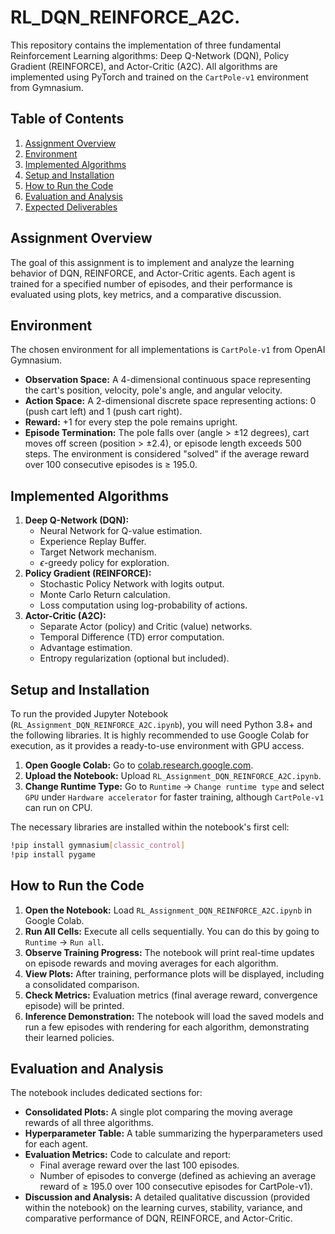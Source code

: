 # RL_DQN_REINFORCE_A2C.
This repository contains the implementation of three fundamental Reinforcement Learning algorithms: Deep Q-Network (DQN), Policy Gradient (REINFORCE), and Actor-Critic (A2C). All algorithms are implemented using PyTorch and trained on the `CartPole-v1` environment from Gymnasium.

## Table of Contents

1.  [Assignment Overview](#assignment-overview)
2.  [Environment](#environment)
3.  [Implemented Algorithms](#implemented-algorithms)
4.  [Setup and Installation](#setup-and-installation)
5.  [How to Run the Code](#how-to-run-the-code)
6.  [Evaluation and Analysis](#evaluation-and-analysis)
7.  [Expected Deliverables](#expected-deliverables)

## Assignment Overview

The goal of this assignment is to implement and analyze the learning behavior of DQN, REINFORCE, and Actor-Critic agents. Each agent is trained for a specified number of episodes, and their performance is evaluated using plots, key metrics, and a comparative discussion.

## Environment

The chosen environment for all implementations is `CartPole-v1` from OpenAI Gymnasium.

* **Observation Space:** A 4-dimensional continuous space representing the cart's position, velocity, pole's angle, and angular velocity.
* **Action Space:** A 2-dimensional discrete space representing actions: 0 (push cart left) and 1 (push cart right).
* **Reward:** +1 for every step the pole remains upright.
* **Episode Termination:** The pole falls over (angle > $\pm$12 degrees), cart moves off screen (position > $\pm$2.4), or episode length exceeds 500 steps. The environment is considered "solved" if the average reward over 100 consecutive episodes is $\geq$ 195.0.

## Implemented Algorithms

1.  **Deep Q-Network (DQN):**
    * Neural Network for Q-value estimation.
    * Experience Replay Buffer.
    * Target Network mechanism.
    * $\epsilon$-greedy policy for exploration.
2.  **Policy Gradient (REINFORCE):**
    * Stochastic Policy Network with logits output.
    * Monte Carlo Return calculation.
    * Loss computation using log-probability of actions.
3.  **Actor-Critic (A2C):**
    * Separate Actor (policy) and Critic (value) networks.
    * Temporal Difference (TD) error computation.
    * Advantage estimation.
    * Entropy regularization (optional but included).

## Setup and Installation

To run the provided Jupyter Notebook (`RL_Assignment_DQN_REINFORCE_A2C.ipynb`), you will need Python 3.8+ and the following libraries. It is highly recommended to use Google Colab for execution, as it provides a ready-to-use environment with GPU access.

1.  **Open Google Colab:** Go to [colab.research.google.com](https://colab.research.google.com/).
2.  **Upload the Notebook:** Upload `RL_Assignment_DQN_REINFORCE_A2C.ipynb`.
3.  **Change Runtime Type:** Go to `Runtime` -> `Change runtime type` and select `GPU` under `Hardware accelerator` for faster training, although `CartPole-v1` can run on CPU.

The necessary libraries are installed within the notebook's first cell:
```bash
!pip install gymnasium[classic_control]
!pip install pygame
```

## How to Run the Code

1.  **Open the Notebook:** Load `RL_Assignment_DQN_REINFORCE_A2C.ipynb` in Google Colab.
2.  **Run All Cells:** Execute all cells sequentially. You can do this by going to `Runtime` -> `Run all`.
3.  **Observe Training Progress:** The notebook will print real-time updates on episode rewards and moving averages for each algorithm.
4.  **View Plots:** After training, performance plots will be displayed, including a consolidated comparison.
5.  **Check Metrics:** Evaluation metrics (final average reward, convergence episode) will be printed.
6.  **Inference Demonstration:** The notebook will load the saved models and run a few episodes with rendering for each algorithm, demonstrating their learned policies.

## Evaluation and Analysis

The notebook includes dedicated sections for:

* **Consolidated Plots:** A single plot comparing the moving average rewards of all three algorithms.
* **Hyperparameter Table:** A table summarizing the hyperparameters used for each agent.
* **Evaluation Metrics:** Code to calculate and report:
    * Final average reward over the last 100 episodes.
    * Number of episodes to converge (defined as achieving an average reward of $\geq$ 195.0 over 100 consecutive episodes for CartPole-v1).
* **Discussion and Analysis:** A detailed qualitative discussion (provided within the notebook) on the learning curves, stability, variance, and comparative performance of DQN, REINFORCE, and Actor-Critic.


